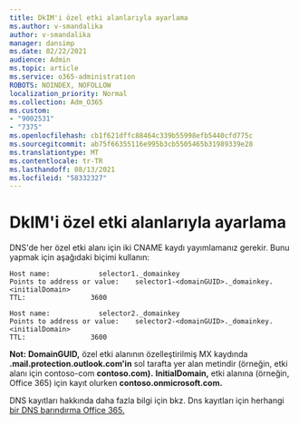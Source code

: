 ```yaml
---
title: DkIM'i özel etki alanlarıyla ayarlama
ms.author: v-smandalika
author: v-smandalika
manager: dansimp
ms.date: 02/22/2021
audience: Admin
ms.topic: article
ms.service: o365-administration
ROBOTS: NOINDEX, NOFOLLOW
localization_priority: Normal
ms.collection: Adm_O365
ms.custom:
- "9002531"
- "7375"
ms.openlocfilehash: cb1f621dffc88464c339b55998efb5440cfd775c
ms.sourcegitcommit: ab75f66355116e995b3cb5505465b31989339e28
ms.translationtype: MT
ms.contentlocale: tr-TR
ms.lasthandoff: 08/13/2021
ms.locfileid: "58332327"
---
```

# <a name="set-up-dkim-with-custom-domains"></a>DkIM'i özel etki alanlarıyla ayarlama

DNS'de her özel etki alanı için iki CNAME kaydı yayımlamanız gerekir. Bunu yapmak için aşağıdaki biçimi kullanın:

```console
Host name:            selector1._domainkey
Points to address or value:    selector1-<domainGUID>._domainkey.<initialDomain>
TTL:                3600

Host name:            selector2._domainkey
Points to address or value:    selector2-<domainGUID>._domainkey.<initialDomain>
TTL:                3600
```
**Not:** **DomainGUID,** özel etki alanının özelleştirilmiş MX kaydında **.mail.protection.outlook.com'in** sol tarafta yer alan metindir (örneğin, etki alanı için contoso-com **contoso.com).** **InitialDomain,** etki alanına (örneğin, Office 365) için kayıt olurken **contoso.onmicrosoft.com.**

DNS kayıtları hakkında daha fazla bilgi için bkz. Dns kayıtları için herhangi [bir DNS barındırma Office 365.](https://docs.microsoft.com/microsoft-365/admin/get-help-with-domains/create-dns-records-at-any-dns-hosting-provider)